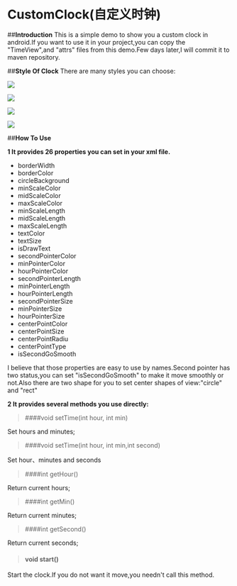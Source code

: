 ﻿# CustomClock(自定义时钟)



##**Introduction**
This is a simple demo to show you a custom clock in android.If you want to use it in your project,you can copy the "TimeView",and "attrs" files from this demo.Few days later,I will commit it to maven repository.

##**Style Of Clock**
There are many styles you can choose:

![](http://upload-images.jianshu.io/upload_images/3057657-6ff84adda685b0bb.gif?imageMogr2/auto-orient/strip)

![](http://upload-images.jianshu.io/upload_images/3057657-0024bba74826681b.gif?imageMogr2/auto-orient/strip)


![](http://upload-images.jianshu.io/upload_images/3057657-42e28e31983d6830.gif?imageMogr2/auto-orient/strip)

![](http://upload-images.jianshu.io/upload_images/3057657-1832f872d2d9eea5.gif?imageMogr2/auto-orient/strip)




##**How To Use**

**1 It provides 26  properties you can set in your xml file.**

- borderWidth 
- borderColor 
- circleBackground 
- minScaleColor 
- midScaleColor
- maxScaleColor
- minScaleLength
- midScaleLength
- maxScaleLength
- textColor
- textSize
- isDrawText
- secondPointerColor
- minPointerColor
- hourPointerColor
- secondPointerLength
- minPointerLength
- hourPointerLength
- secondPointerSize
- minPointerSize
- hourPointerSize
- centerPointColor
- centerPointSize
- centerPointRadiu 
- centerPointType  
- isSecondGoSmooth 

I believe that those properties are easy to use by names.Second pointer has two status,you can set "isSecondGoSmooth" to make it move smoothly or not.Also there are two shape for you to set center shapes of view:"circle" and "rect"

**2 It provides several methods you use directly:**

> ####void setTime(int hour, int min)
  

 Set hours and minutes;
  
> ####void setTime(int hour, int min,int second)

Set hour、minutes and seconds

> ####int getHour()

Return current hours;

> ####int getMin()

Return current minutes;

>####int getSecond()

Return current seconds;

>#### void start()

Start the clock.If you do not want it move,you needn't call this method.


       
       











